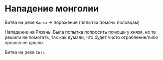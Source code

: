 # Нападение монголии

Битва на реке `Калка` -> поражение (попытка помочь половцам)

Нападение на Рязань. Была попытка попросить помощи у князя, но те решили не помогать, так как 
думали, что будет чисто ограбление/либо прошло не дошло.

Битва на реке `Сить` 

